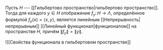 Пусть $H$ --- [[Гильбертово пространство|гильбертово пространство]]. 
Тогда для каждого $y\in H$ отображение $f_y\colon H\to\Lambda$, определённое формулой $f_y(x)=\left\langle x, y\right\rangle$, является линейным [[Непрерывность|непрерывным]] [[Линейный функционал|функционалом]] на пространстве $H$, причём $\lVert f_y \rVert=\lVert y \rVert$.

![[Свойства функционала в гильбертовом пространстве]]